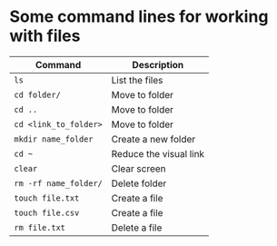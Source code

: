 Some command lines for working with files
=========================================

| Command | Description |
| ------- | ----------- |
| `ls` | List the files |
| `cd folder/` | Move to folder |
| `cd ..` | Move to folder |
| `cd <link_to_folder>` | Move to folder |
| `mkdir name_folder` | Create a new folder |
| `cd ~` | Reduce the visual link |
| `clear` | Clear screen |
| `rm -rf name_folder/` | Delete folder |
| `touch file.txt` | Create a file |
| `touch file.csv` | Create a file |
| `rm file.txt` | Delete a file |
